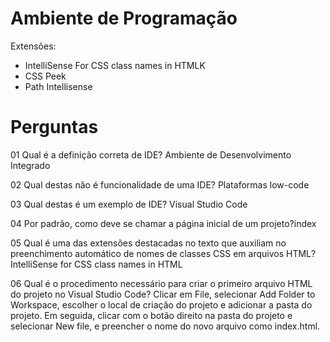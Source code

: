 # Ambiente de Programação 

Extensões:

- IntelliSense For CSS class names in HTMLK 
- CSS Peek
- Path Intellisense

# Perguntas

01
Qual é a definição correta de IDE?
Ambiente de Desenvolvimento Integrado

02
Qual destas não é funcionalidade de uma IDE?​​
Plataformas low-code

03
Qual destas é um exemplo de IDE?
Visual Studio Code

04
Por padrão, como deve se chamar a página inicial de um projeto?​​
index​​

05
Qual é uma das extensões destacadas no texto que auxiliam no preenchimento automático de nomes de classes CSS em arquivos HTML?
IntelliSense for CSS class names in HTML

06
Qual é o procedimento necessário para criar o primeiro arquivo HTML do projeto no Visual Studio Code?
Clicar em File, selecionar Add Folder to Workspace, escolher o local de criação do projeto e adicionar a pasta do projeto. Em seguida, clicar com o botão direito na pasta do projeto e selecionar New file, e preencher o nome do novo arquivo como index.html.
